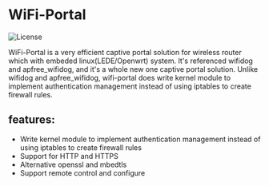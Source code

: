 # WiFi-Portal

![](https://img.shields.io/badge/license-GPL_2-green.svg "License")

WiFi-Portal is a very efficient captive portal solution for wireless
router which with embeded linux(LEDE/Openwrt) system. It's referenced wifidog
and apfree_wifidog, and it's a whole new one captive portal solution. Unlike
wifidog and apfree_wifidog, wifi-portal does write kernel module to implement
authentication management instead of using iptables to create firewall rules.

## features:
* Write kernel module to implement authentication management instead of using iptables to create firewall rules
* Support for HTTP and HTTPS
* Alternative openssl and mbedtls
* Support remote control and configure